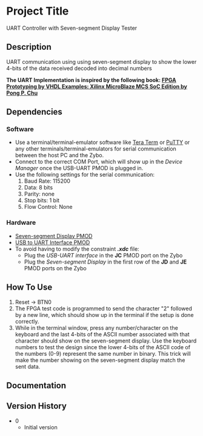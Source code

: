 # Project Title

UART Controller with Seven-segment Display Tester 

## Description

UART communication using using seven-segment display to show the lower 4-bits of the data received decoded into decimal numbers

**The UART Implementation is inspired by the following book:
[FPGA Prototyping by VHDL Examples: Xilinx MicroBlaze MCS SoC Edition by Pong P. Chu
](https://www.wiley.com/en-us/FPGA+Prototyping+by+VHDL+Examples%3A+Xilinx+MicroBlaze+MCS+SoC%2C+2nd+Edition-p-9781119282747)**

## Dependencies

### Software

* Use a terminal/terminal-emulator software like [Tera Term](https://ttssh2.osdn.jp/index.html.en) or [PuTTY](https://www.putty.org/) or any other terminals/terminal-emulators for serial communication between the host PC and the Zybo.
* Connect to the correct COM Port, which will show up in the *Device Manager* once the USB-UART PMOD is plugged in.
* Use the following settings for the serial communication:
	1. Baud Rate: 115200
	2. Data: 8 bits
	3. Parity: none
	4. Stop bits: 1 bit
	5. Flow Control: None 


### Hardware

* [Seven-segment Display PMOD](https://digilent.com/shop/pmod-ssd-seven-segment-display/)
* [USB to UART Interface PMOD](https://digilent.com/shop/pmod-usbuart-usb-to-uart-interface/)
* To avoid having to modify the constraint ***.xdc*** file:
	* Plug the *USB-UART interface* in the **JC** PMOD port on the Zybo
	* Plug the *Seven-segment Display* in the first row of the **JD** and **JE** PMOD ports on the Zybo

## How To Use

1. Reset → BTN0
2. The FPGA test code is programmed to send the character "2" followed by a new line, which should show up in the terminal if the setup is done correctly.
3. While in the terminal window, press any number/character on the keyboard and the last 4-bits of the ASCII number associated with that character should show on the seven-segment display. Use the keyboard numbers to test the design since the lower 4-bits of the ASCII code of the numbers (0-9) represent the same number in binary. This trick will make the number showing on the seven-segment display match the sent data. 


## Documentation



## Version History

* 0
    * Initial version

